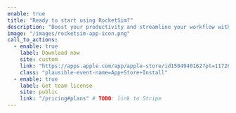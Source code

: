 ```yaml
---
enable: true
title: "Ready to start using RocketSim?"
description: "Boost your productivity and streamline your workflow with our powerful Xcode Simulator tools. Developers report building, testing, and verifying apps up to 2x faster with RocketSim."
image: "/images/rocketsim-app-icon.png"
call_to_actions:
  - enable: true
    label: Download now
    site: custom
    link: "https://apps.apple.com/app/apple-store/id1504940162?pt=117264678&ct=website-header&mt=8"
    class: "plausible-event-name=App+Store+Install"
  - enable: true
    label: Get team license
    site: public
    link: "/pricing#plans" # TODO: link to Stripe
---
```

